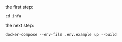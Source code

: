 the first step:
```
cd infa
```
the next step:
```
docker-compose --env-file .env.example up --build
```